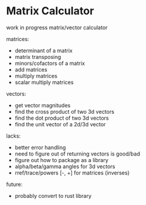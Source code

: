 # Matrix Calculator
work in progress matrix/vector calculator

matrices:
- determinant of a matrix
- matrix transposing
- minors/cofactors of a matrix
- add matrices
- multiply matrices
- scalar multiply matrices

vectors:
- get vector magnitudes
- find the cross product of two 3d vectors
- find the dot product of two 3d vectors
- find the unit vector of a 2d/3d vector

lacks:
- better error handling
- need to figure out of returning vectors is good/bad
- figure out how to package as a library
- alpha/beta/gamma angles for 3d vectors
- rref/trace/powers [-, +] for matrices (inverses)

future:
- probably convert to rust library